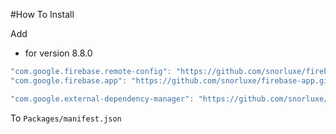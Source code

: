 #How To Install

Add

- for version 8.8.0
```csharp
"com.google.firebase.remote-config": "https://github.com/snorluxe/firebase-remote-config.git?path=Assets/_Root#8.8.0",
"com.google.firebase.app": "https://github.com/snorluxe/firebase-app.git?path=Assets/_Root#8.8.0",

"com.google.external-dependency-manager": "https://github.com/snorluxe/external-dependency-manager.git?path=Assets/_Root#1.2.169",
```

To `Packages/manifest.json`